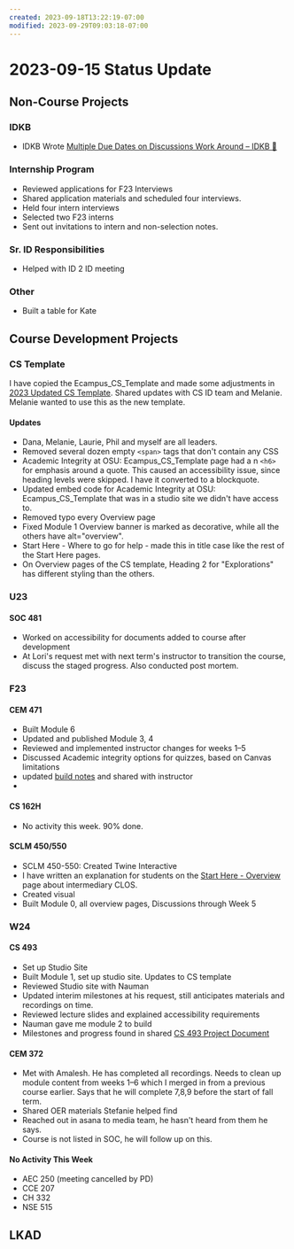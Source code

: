 ```yaml
---
created: 2023-09-18T13:22:19-07:00
modified: 2023-09-29T09:03:18-07:00
---
```


# 2023-09-15 Status Update

## Non-Course Projects

### IDKB

- IDKB Wrote [Multiple Due Dates on Discussions Work Around – IDKB 🦫](https://idkb.oregonstate.education/knowledge-base/multiple-due-dates-on-discussions-work-around/)

### Internship Program

- Reviewed applications for F23 Interviews
- Shared application materials and scheduled four interviews.
- Held four intern interviews
- Selected two F23 interns
- Sent out invitations to intern and non-selection notes.

### Sr. ID Responsibilities

- Helped with ID 2 ID meeting

### Other

- Built a table for Kate

## Course Development Projects

### CS Template

I have copied the Ecampus_CS_Template and made some adjustments in [2023 Updated CS Template](https://canvas.oregonstate.edu/courses/1963837). Shared updates with CS ID team and Melanie. Melanie wanted to use this as the new template.

#### Updates

- Dana, Melanie, Laurie, Phil and myself are all leaders.
- Removed several dozen empty `<span>` tags that don't contain any CSS
- Academic Integrity at OSU: Ecampus_CS_Template page had a n `<h6>` for emphasis around a quote. This caused an accessibility issue, since heading levels were skipped. I have it converted to a blockquote.
- Updated embed code for Academic Integrity at OSU: Ecampus_CS_Template that was in a studio site we didn't have access to.
- Removed typo every Overview page
- Fixed Module 1 Overview banner is marked as decorative, while all the others have alt="overview".
- Start Here - Where to go for help - made this in title case like the rest of the Start Here pages.
- On Overview pages of the CS template, Heading 2 for "Explorations" has different styling than the others.

### U23

#### SOC 481

- Worked on accessibility for documents added to course after development
- At Lori's request met with next term's instructor to transition the course, discuss the staged progress. Also conducted post mortem.

### F23

#### CEM 471

- Built Module 6
- Updated and published Module 3, 4
- Reviewed and implemented instructor changes for weeks 1–5
- Discussed Academic integrity options for quizzes, based on Canvas limitations
- updated [build notes](https://oregonstate.box.com/s/t8uz5m6xdmr65biom2dorpaz7rlhlreq) and shared with instructor
-

#### CS 162H

- No activity this week. 90% done.

#### SCLM 450/550

- SCLM 450-550: Created Twine Interactive
- I have written an explanation for students on the [Start Here - Overview](https://canvas.oregonstate.edu/courses/1953372/pages/start-here-overview?module_item_id=23362124) page about intermediary CLOS.
- Created visual
- Built Module 0, all overview pages, Discussions through Week 5

### W24

#### CS 493

- Set up Studio Site
- Built Module 1, set up studio site. Updates to CS template
- Reviewed Studio site with Nauman
- Updated interim milestones at his request, still anticipates materials and recordings on time.
- Reviewed lecture slides and explained accessibility requirements
- Nauman gave me module 2 to build
- Milestones and progress found in shared [CS 493 Project Document](https://oregonstate.box.com/s/wxxw78ujw1mw7mkq0piyimh6fx89cxqa)

#### CEM 372

- Met with Amalesh. He has completed all recordings. Needs to clean up module content from weeks 1–6 which I merged in from a previous course earlier. Says that he will complete 7,8,9 before the start of fall term.
- Shared OER materials Stefanie helped find
- Reached out in asana to media team, he hasn't heard from them he says.
- Course is not listed in SOC, he will follow up on this.

#### No Activity This Week

- AEC 250 (meeting cancelled by PD)
- CCE 207
- CH 332
- NSE 515

## LKAD
